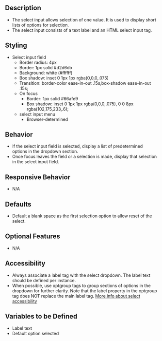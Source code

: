 ## Description
* The select input allows selection of one value.  It is used to display short lists of options for selection.
* The select input consists of a text label and an HTML select input tag.

## Styling
* Select input field
	* Border radius: 4px
	* Border: 1px solid #d2d6db
	* Background: white (#ffffff)
	* Box shadow: inset 0 1px 1px rgba(0,0,0,.075)
	* Transition: border-color ease-in-out .15s,box-shadow ease-in-out .15s;
	* On focus
		* Border: 1px solid #66afe9
		* Box shadow: inset 0 1px 1px rgba(0,0,0,.075), 0 0 8px rgba(102,175,233,.6);
	* select input menu
		* Browser-determined

## Behavior
* If the select input field is selected, display a list of predetermined options in the dropdown section.  
* Once focus leaves the field or a selection is made, display that selection in the select input field.

## Responsive Behavior
* N/A

## Defaults
* Default a blank space as the first selection option to allow reset of the select.

## Optional Features
* N/A

## Accessibility
* Always associate a label tag with the select dropdown. The label text should be defined per instance.
* When possible, use optgroup tags to group sections of options in the dropdown for further clarity. Note that the label property in the optgroup tag does NOT replace the main label tag. [More info about select accessibility](http://webaim.org/techniques/forms/controls#select)

## Variables to be Defined
* Label text
* Default option selected
